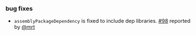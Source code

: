   [98]: https://github.com/sbt/sbt-assembly/issues/98
  [@mrt]: https://github.com/mrt

### bug fixes

- `assemblyPackageDependency` is fixed to include dep libraries. [#98][98] reported by [@mrt][@mrt]
